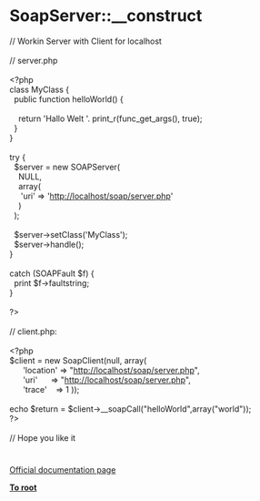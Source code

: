 # SoapServer::__construct




<div class="phpcode"><span class="html">
// Workin Server with Client for localhost<br><br>// server.php<br><br><span class="default">&lt;?php <br></span><span class="keyword">class </span><span class="default">MyClass </span><span class="keyword">{<br>&#xA0; public function </span><span class="default">helloWorld</span><span class="keyword">() {<br><br>&#xA0; &#xA0; return </span><span class="string">&apos;Hallo Welt &apos;</span><span class="keyword">. </span><span class="default">print_r</span><span class="keyword">(</span><span class="default">func_get_args</span><span class="keyword">(), </span><span class="default">true</span><span class="keyword">);<br>&#xA0; }<br>}<br> <br>try {<br>&#xA0; </span><span class="default">$server </span><span class="keyword">= new </span><span class="default">SOAPServer</span><span class="keyword">(<br>&#xA0; &#xA0; </span><span class="default">NULL</span><span class="keyword">,<br>&#xA0; &#xA0; array(<br>&#xA0; &#xA0;&#xA0; </span><span class="string">&apos;uri&apos; </span><span class="keyword">=&gt; </span><span class="string">&apos;<a href="http://localhost/soap/server.php" rel="nofollow" target="_blank">http://localhost/soap/server.php</a>&apos;<br>&#xA0; &#xA0; </span><span class="keyword">)<br>&#xA0; );<br> <br>&#xA0; </span><span class="default">$server</span><span class="keyword">-&gt;</span><span class="default">setClass</span><span class="keyword">(</span><span class="string">&apos;MyClass&apos;</span><span class="keyword">);<br>&#xA0; </span><span class="default">$server</span><span class="keyword">-&gt;</span><span class="default">handle</span><span class="keyword">();<br>}<br> <br>catch (</span><span class="default">SOAPFault $f</span><span class="keyword">) {<br>&#xA0; print </span><span class="default">$f</span><span class="keyword">-&gt;</span><span class="default">faultstring</span><span class="keyword">;<br>}<br><br></span><span class="default">?&gt;<br></span><br>// client.php:<br><br><span class="default">&lt;?php<br>$client </span><span class="keyword">= new </span><span class="default">SoapClient</span><span class="keyword">(</span><span class="default">null</span><span class="keyword">, array(<br>&#xA0; &#xA0; &#xA0; </span><span class="string">&apos;location&apos; </span><span class="keyword">=&gt; </span><span class="string">&quot;<a href="http://localhost/soap/server.php" rel="nofollow" target="_blank">http://localhost/soap/server.php</a>&quot;</span><span class="keyword">,<br>&#xA0; &#xA0; &#xA0; </span><span class="string">&apos;uri&apos;&#xA0; &#xA0; &#xA0; </span><span class="keyword">=&gt; </span><span class="string">&quot;<a href="http://localhost/soap/server.php" rel="nofollow" target="_blank">http://localhost/soap/server.php</a>&quot;</span><span class="keyword">,<br>&#xA0; &#xA0; &#xA0; </span><span class="string">&apos;trace&apos;&#xA0; &#xA0; </span><span class="keyword">=&gt; </span><span class="default">1 </span><span class="keyword">));<br><br>echo </span><span class="default">$return </span><span class="keyword">= </span><span class="default">$client</span><span class="keyword">-&gt;</span><span class="default">__soapCall</span><span class="keyword">(</span><span class="string">&quot;helloWorld&quot;</span><span class="keyword">,array(</span><span class="string">&quot;world&quot;</span><span class="keyword">));<br></span><span class="default">?&gt;<br></span><br>// Hope you like it</span>
</div>
  

#

[Official documentation page](https://www.php.net/manual/en/soapserver.construct.php)

**[To root](/README.md)**